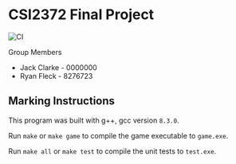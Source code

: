 # CSI2372 Final Project

![CI](https://github.com/JackClarkeUottawa/CSI2372FinalProject/workflows/CI/badge.svg?branch=master)

Group Members

- Jack Clarke - 0000000
- Ryan Fleck - 8276723

## Marking Instructions

This program was built with g++, gcc version `8.3.0`.

Run `make` or `make game` to compile the game executable to `game.exe`.

Run `make all` or `make test` to compile the unit tests to `test.exe`.
